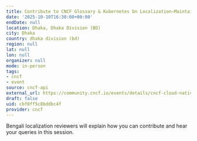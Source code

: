 ```yaml
---
title: Contribute to CNCF Glossary & Kubernetes bn Localization—Maintainers Talk
date: '2025-10-10T16:30:00+00:00'
endDate: null
location: Dhaka, Dhaka Division (BD)
city: Dhaka
country: dhaka division (bd)
region: null
lat: null
lon: null
organizer: null
mode: in-person
tags:
- cncf
- event
source: cncf-api
external_url: https://community.cncf.io/events/details/cncf-cloud-native-dhaka-presents-contribute-to-cncf-glossary-amp-kubernetes-bn-localization-maintainers-talk-2025-10-10/
draft: false
uid: cbf8ff5c8bddbc4f
provider: cncf
---
```

Bengali localization reviewers will explain how you can contribute and hear your queries in this session.
